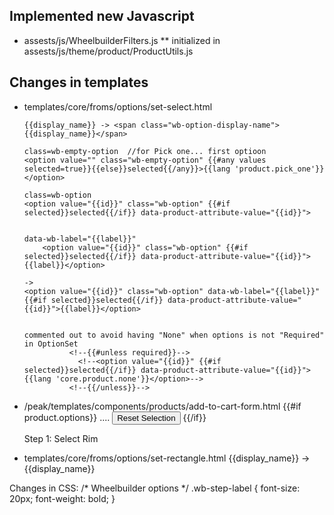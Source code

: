 ## Implemented new Javascript
* assests/js/WheelbuilderFilters.js
    ** initialized in assests/js/theme/product/ProductUtils.js


## Changes in templates
* templates/core/froms/options/set-select.html
    ```
    {{display_name}} -> <span class="wb-option-display-name">{{display_name}}</span>
    
    class=wb-empty-option  //for Pick one... first optioon
    <option value="" class="wb-empty-option" {{#any values selected=true}}{{else}}selected{{/any}}>{{lang 'product.pick_one'}}</option>

    class=wb-option
    <option value="{{id}}" class="wb-option" {{#if selected}}selected{{/if}} data-product-attribute-value="{{id}}">


    data-wb-label="{{label}}"
        <option value="{{id}}" class="wb-option" {{#if selected}}selected{{/if}} data-product-attribute-value="{{id}}">{{label}}</option>

    ->
    <option value="{{id}}" class="wb-option" data-wb-label="{{label}}" {{#if selected}}selected{{/if}} data-product-attribute-value="{{id}}">{{label}}</option>


    commented out to avoid having "None" when options is not "Required" in OptionSet
              <!--{{#unless required}}-->
                <!--<option value="{{id}}" {{#if selected}}selected{{/if}} data-product-attribute-value="{{id}}">{{lang 'core.product.none'}}</option>-->
              <!--{{/unless}}-->

    ```
*  /peak/templates/components/products/add-to-cart-form.html
    {{#if product.options}}
    ....
         <button type="button" class="button button-secondary button-wide wb-reset-button">Reset Selection</button>
    {{/if}}

    <div class="wb-step-label"> Step 1: Select Rim </div>

* templates/core/froms/options/set-rectangle.html
        {{display_name}} -> <span class="wb-option-display-name">{{display_name}}</span>


Changes in CSS:
/* Wheelbuilder options */
.wb-step-label {
  font-size: 20px;
  font-weight: bold;
}
